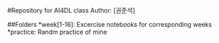 #Repository for AI4DL class
Author: [권준석]

##Folders
*week[1-16]: Excercise notebooks for corresponding weeks
*practice: Randm practice of mine
